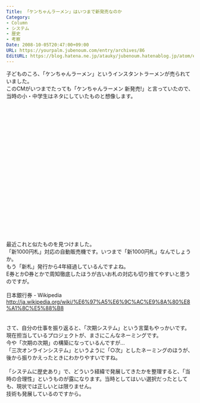 ```yaml
---
Title: 「ケンちゃんラーメン」はいつまで新発売なのか
Category:
- Column
- システム
- 歴史
- 考察
Date: 2008-10-05T20:47:00+09:00
URL: https://yourpalm.jubenoum.com/entry/archives/86
EditURL: https://blog.hatena.ne.jp/atauky/jubenoum.hatenablog.jp/atom/entry/6653458415120883797
---
```


子どものころ、「ケンちゃんラーメン」というインスタントラーメンが売られていました。<br />このCMがいつまでたっても「ケンちゃんラーメン 新発売!」と言っていたので、当時の小・中学生はネタにしていたものと想像します。<br /><br /><object width="425" height="344"><param name="movie" value="http://www.youtube.com/v/ESZNx-HOWJw&hl=ja&fs=1"></param><param name="allowFullScreen" value="true"></param><embed src="http://www.youtube.com/v/ESZNx-HOWJw&hl=ja&fs=1" type="application/x-shockwave-flash" allowfullscreen="true" width="425" height="344"></embed></object><br /><br />最近これと似たものを見つけました。<br />「新1000円札」対応の自動販売機です。いつまで「新1000円札」なんでしょうか。<br />もう「新札」発行から4年経過しているんですよね。<br />E券とかD券とかで周知徹底したほうが古いお札の対応も切り捨てやすいと思うのですが。<br /><br />日本銀行券 - Wikipedia<br /><a href="http://ja.wikipedia.org/wiki/%E6%97%A5%E6%9C%AC%E9%8A%80%E8%A1%8C%E5%88%B8" title="日本銀行券 - Wikipedia">http://ja.wikipedia.org/wiki/%E6%97%A5%E6%9C%AC%E9%8A%80%E8%A1%8C%E5%88%B8</a><br /><br /><br />さて、自分の仕事を振り返ると、「次期システム」という言葉もやっかいです。<br />現在担当しているプロジェクトが、まさにこんなネーミングです。<br />今や「次期の次期」の構築になっているんですが...<br />「三次オンラインシステム」というように「○次」としたネーミングのほうが、後から振りかえったときにわかりやすいですね。<br /><br />「システムに歴史あり」で、どういう経緯で発展してきたかを整理すると、「当時の合理性」というものが露になります。当時としてはいい選択だったとしても、現状では正しいとは限りません。<br />技術も発展しているのですから。
